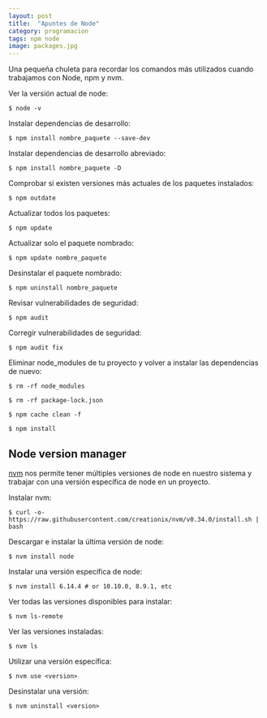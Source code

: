 ```yaml
---
layout: post
title:  "Apuntes de Node"
category: programacion
tags: npm node
image: packages.jpg
---
```


Una pequeña chuleta para recordar los comandos más utilizados cuando trabajamos con Node, npm y nvm.

<!-- more -->

Ver la versión actual de node:

`$ node -v`

Instalar dependencias de desarrollo:

`$ npm install nombre_paquete --save-dev`

Instalar dependencias de desarrollo abreviado:

`$ npm install nombre_paquete -D`

Comprobar si existen versiones más actuales de los paquetes instalados:

`$ npm outdate`

Actualizar todos los paquetes:

`$ npm update`

Actualizar solo el paquete nombrado:

`$ npm update nombre_paquete`

Desinstalar el paquete nombrado:

`$ npm uninstall nombre_paquete`

Revisar vulnerabilidades de seguridad:

`$ npm audit`

Corregir vulnerabilidades de seguridad:

`$ npm audit fix`

Eliminar node_modules de tu proyecto y volver a instalar las dependencias de nuevo:

`$ rm -rf node_modules`

`$ rm -rf package-lock.json`

`$ npm cache clean -f`

`$ npm install`


## Node version manager

[nvm](https://github.com/creationix/nvm) nos permite tener múltiples versiones de node en nuestro sistema y trabajar con una versión específica de node en un proyecto.

Instalar nvm:

`$ curl -o- https://raw.githubusercontent.com/creationix/nvm/v0.34.0/install.sh | bash`


Descargar e instalar la última versión de node:

`$ nvm install node`

Instalar una versión específica de node:

`$ nvm install 6.14.4 # or 10.10.0, 8.9.1, etc`

Ver todas las versiones disponibles para instalar:

`$ nvm ls-remote`

Ver las versiones instaladas:

`$ nvm ls`

Utilizar una versión específica:

`$ nvm use <version>`

Desinstalar una versión:

`$ nvm uninstall <version>`


